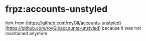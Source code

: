 # frpz:accounts-unstyled

fork from (https://github.com/royGil/accounts-unstyled)[https://github.com/royGil/accounts-unstyled] because it was not maintained anymore.
